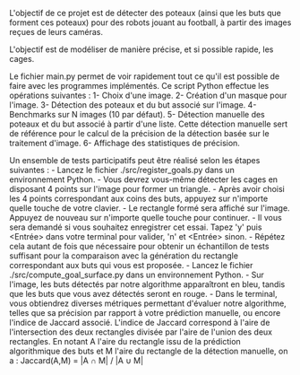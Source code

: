 L'objectif de ce projet est de détecter des poteaux (ainsi que les buts que forment ces poteaux) pour des robots jouant au football, à partir des images reçues de leurs caméras.

L'objectif est de modéliser de manière précise, et si possible rapide, les cages.

Le fichier main.py permet de voir rapidement tout ce qu'il est possible de faire avec les programmes implémentés.
Ce script Python effectue les opérations suivantes :
    1- Choix d'une image.
    2- Création d'un masque pour l'image.
    3- Détection des poteaux et du but associé sur l'image.
    4- Benchmarks sur N images (10 par défaut).
    5- Détection manuelle des poteaux et du but associé à partir d'une liste. Cette détection manuelle sert de référence pour le calcul de la précision de la détection basée sur le traitement d'image.
    6- Affichage des statistiques de précision.

Un ensemble de tests participatifs peut être réalisé selon les étapes suivantes :
    - Lancez le fichier ./src/register_goals.py dans un environnement Python.
        - Vous devrez vous-même détecter les cages en disposant 4 points sur l'image pour former un triangle.
        - Après avoir choisi les 4 points correspondant aux coins des buts, appuyez sur n'importe quelle touche de votre clavier.
        - Le rectangle formé sera affiché sur l'image. Appuyez de nouveau sur n'importe quelle touche pour continuer.
        - Il vous sera demandé si vous souhaitez enregistrer cet essai. Tapez 'y' puis <Entrée> dans votre terminal pour valider, 'n' et <Entrée> sinon.
        - Répétez cela autant de fois que nécessaire pour obtenir un échantillon de tests suffisant pour la comparaison avec la génération du rectangle correspondant aux buts qui vous est proposée.
    - Lancez le fichier ./src/compute_goal_surface.py dans un environnement Python.
        - Sur l'image, les buts détectés par notre algorithme apparaîtront en bleu, tandis que les buts que vous avez détectés seront en rouge.
        - Dans le terminal, vous obtiendrez diverses métriques permettant d'évaluer notre algorithme, telles que sa précision par rapport à votre prédiction manuelle, ou encore l'indice de Jaccard associé. L'indice de Jaccard correspond à l'aire de l'intersection des deux rectangles divisée par l'aire de l'union des deux rectangles. En notant A l'aire du rectangle issu de la prédiction algorithmique des buts et M l'aire du rectangle de la détection manuelle, on a :
        Jaccard(A,M) = |A ∩ M| / |A ∪ M|